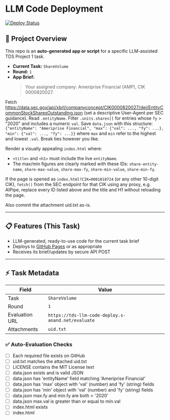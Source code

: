 # LLM Code Deployment

[![Deploy Status](https://img.shields.io/badge/deploy-on--render-brightgreen)](https://project-llm-code-deployment.onrender.com/api-endpoint)

## 🚀 Project Overview

This repo is an **auto-generated app or script** for a specific LLM-assisted TDS Project 1 task.

- **Current Task:** `ShareVolume`
- **Round:** `1`
- **App Brief:**  
  > Your assigned company: Ameriprise Financial (AMP), CIK 0000820027.

Fetch https://data.sec.gov/api/xbrl/companyconcept/CIK0000820027/dei/EntityCommonStockSharesOutstanding.json (set a descriptive User-Agent per SEC guidance).
Read `.entityName`. Filter `.units.shares[]` for entries whose `fy` > "2020" and
includes a numeric `val`.
Save `data.json` with this structure:
`{"entityName": "Ameriprise Financial", "max": {"val": ..., "fy": ...}, "min": {"val": ..., "fy": ...}}`
where `max` and `min` refer to the highest and lowest `.val`. Break ties however you like.

Render a visually appealing `index.html` where:
- `<title>` and `<h1>` must include the live `entityName`.
- The max/min figures are clearly marked with these IDs:
  `share-entity-name`,
  `share-max-value`, `share-max-fy`,
  `share-min-value`, `share-min-fy`.

If the page is opened as `index.html?CIK=0001018724` (or any other 10-digit CIK),
`fetch()` from the SEC endpoint for that CIK using any proxy, e.g. AIPipe,
replace every ID listed above and the title and H1 without reloading the page.

Also commit the attachment uid.txt as-is.

---

## 📋 Features (This Task)

- LLM-generated, ready-to-use code for the current task brief
- Deploys to [GitHub Pages](https://ajmalmiitm.github.io/Project-LLM-Code-Deployment/) or as appropriate
- Receives its brief/updates by secure API POST

---

## ⚡ Task Metadata

| Field         | Value                        |
|---------------|-----------------------------|
| Task          | `ShareVolume`                    |
| Round         | `1`               |
| Evaluation URL| `https://tds-llm-code-deploy.s-anand.net/evaluate`          |
| Attachments   | `uid.txt` |

### ✅ Auto-Evaluation Checks

- [ ] Each required file exists on GitHub
- [ ] uid.txt matches the attached uid.txt
- [ ] LICENSE contains the MIT License text
- [ ] data.json exists and is valid JSON
- [ ] data.json has 'entityName' field matching 'Ameriprise Financial'
- [ ] data.json has 'max' object with 'val' (number) and 'fy' (string) fields
- [ ] data.json has 'min' object with 'val' (number) and 'fy' (string) fields
- [ ] data.json max.fy and min.fy are both > '2020'
- [ ] data.json max.val is greater than or equal to min.val
- [ ] index.html exists
- [ ] index.html <title> contains the entityName from data.json
- [ ] index.html <h1 id='share-entity-name'> contains the entityName from data.json
- [ ] index.html contains element with id='share-max-value' displaying max.val
- [ ] index.html contains element with id='share-max-fy' displaying max.fy
- [ ] index.html contains element with id='share-min-value' displaying min.val
- [ ] index.html contains element with id='share-min-fy' displaying min.fy
- [ ] index.html fetches data.json using fetch('https://data.sec.gov/api/xbrl/companyconcept/CIK0000820027/dei/EntityCommonStockSharesOutstanding.json')
- [ ] index.html supports ?CIK= query parameter to fetch alternate company data
- [ ] index.html dynamically updates all elements when ?CIK= is provided

---

## 📜 API Info

- API endpoint for future POSTs:  
  [`https://project-llm-code-deployment.onrender.com/api-endpoint`](https://project-llm-code-deployment.onrender.com/api-endpoint)

- This deployment is managed fully by automated LLM code generation.

---

## 📝 License

MIT License [(LICENSE)](LICENSE)

---

_Made with ❤️ for IITM TDS Project 1 — auto-generated by LLM Code Deployment system._
